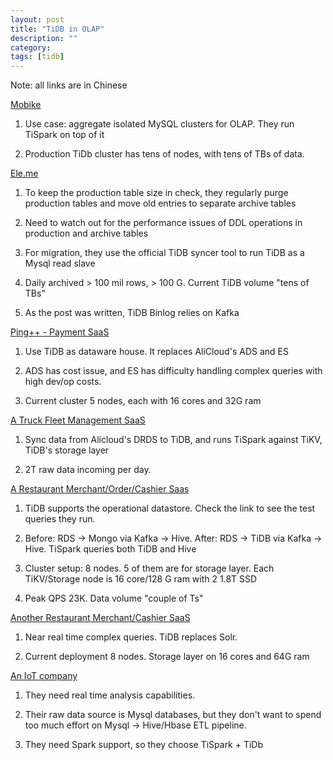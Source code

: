 ```yaml
---
layout: post
title: "TiDB in OLAP" 
description: ""
category: 
tags: [tidb]
---
```


Note: all links are in Chinese

[Mobike](https://mp.weixin.qq.com/s/Hb-Wcukrj4lm_yIUKaQNkw)

1. Use case: aggregate isolated MySQL clusters for OLAP. They run TiSpark on top of it

2. Production TiDb cluster has tens of nodes, with tens of TBs of data.

[Ele.me](https://mp.weixin.qq.com/s/JarJrsCejfk6hmBB1n7g2Q)

1. To keep the production table size in check, they regularly purge production tables and move old entries to separate archive tables

2. Need to watch out for the performance issues of DDL operations in production and archive tables

3. For migration, they use the official TiDB syncer tool to run TiDB as a Mysql read slave

4. Daily archived > 100 mil rows, > 100 G. Current TiDB volume "tens of TBs" 

5. As the post was written, TiDB Binlog relies on Kafka


[Ping++ - Payment SaaS](https://mp.weixin.qq.com/s/rwWi6XMwmGIZzI_iGcfqrQ)

1. Use TiDB as dataware house. It replaces AliCloud's ADS and ES

2. ADS has cost issue, and ES has difficulty handling complex queries with high dev/op costs.

3. Current cluster 5 nodes, each with 16 cores and 32G ram

[A Truck Fleet Management SaaS](https://mp.weixin.qq.com/s/6Odt9zVAEfekuf6LamVhKA)

1. Sync data from Alicloud's DRDS to TiDB, and runs TiSpark against TiKV, TiDB's storage layer

2. 2T raw data incoming per day.

[A Restaurant Merchant/Order/Cashier Saas](https://mp.weixin.qq.com/s/QA6UQils4nd4HuCP22CJFA)

1. TiDB supports the operational datastore. Check the link to see the test queries they run.

2. Before: RDS -> Mongo via Kafka -> Hive.  After: RDS -> TiDB via Kafka -> Hive. TiSpark queries both TiDB and Hive 

3. Cluster setup: 8 nodes. 5 of them are for storage layer. Each TiKV/Storage node is 16 core/128 G ram with 2 1.8T SSD 

4. Peak QPS 23K. Data volume "couple of Ts"


[Another Restaurant Merchant/Cashier SaaS](https://mp.weixin.qq.com/s/0Tnvqe5MDUa_SitVa0TIVQ)

1. Near real time complex queries. TiDB replaces Solr. 

2. Current deployment 8 nodes. Storage layer on 16 cores and 64G ram

[An IoT company](https://mp.weixin.qq.com/s/Gmsm9AnUz97uyEmD4R_ESQ)

1. They need real time analysis capabilities. 

2. Their raw data source is Mysql databases, but they don't want to spend too much effort on Mysql -> Hive/Hbase ETL pipeline.

3. They need Spark support, so they choose TiSpark + TiDb


